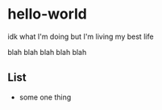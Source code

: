 # hello-world

idk what I'm doing but I'm living my best life

blah blah blah blah blah

## List

- some one thing
